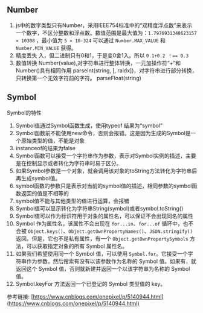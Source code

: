 

## Number
  1. js中的数字类型只有Number，采用IEEE754标准中的“双精度浮点数”来表示一个数字，不区分整数和浮点数。数值范围是最大值为：`1.7976931348623157 × 10308` ，最小值为 `5 × 10-324`
    可以通过 `Number.MAX_VALUE` 和 `Number.MIN_VALUE` 获得。
  2. 精度丢失
    入，但二进制只有0和1，于是变0舍1入。所以 `0.1+0.2 ！== 0.3`
  3. 数值转换
    Number(value),对字符串进行整体转换，一元加操作符“+”和Number()具有相同作用
    parseInt(string, [, raidx])，对字符串进行部分转换，只转换第一个无效字符前的字符。
    parseFloat(string)

## Symbol
Symbol的特性
1. Symbol值通过Symbol函数生成，使用typeof 结果为“symbol”
2. Symbol函数前不能使用new命令，否则会报错。这是因为生成的Symbol是一个原始类型的值，不能是对象
3. instanceof的结果为false
4. Symbol函数可以接受一个字符串作为参数，表示对Symbol实例的描述，主要是在控制显示或者转化为字符串时易于区分。
5. 如果Symbol参数是一个对象，就会调用该对象的toString方法转化为字符串后再生成symbol值。
6. symbol函数的参数只是表示对当前的symbol值的描述，相同参数的symbol函数返回的值是不相等的
7. symbol值不能与其他类型的值进行运算，会报错
8. Symbol值可以显示转化为字符串String(symbol)或者symbol.toString()
9. Symbol值可以作为标识符用于对象的属性名，可以保证不会出现同名的属性
10. Symbol 作为属性名，该属性不会出现在 `for...in`、`for...of` 循环中，也不会被 `Object.keys()`、`Object.getOwnPropertyNames()`、`JSON.stringify()` 返回。但是，它也不是私有属性，有一个 `Object.getOwnPropertySymbols` 方法，可以获取指定对象的所有 Symbol 属性名。
11. 如果我们希望使用同一个 Symbol 值，可以使用 `Symbol.for`。它接受一个字符串作为参数，然后搜索有没有以该参数作为名称的 Symbol 值。如果有，就返回这个 Symbol 值，否则就新建并返回一个以该字符串为名称的 Symbol 值。
12. Symbol.keyFor 方法返回一个已登记的 Symbol 类型值的 key。

参考链接:
[https://www.cnblogs.com/onepixel/p/5140944.html](https://www.cnblogs.com/onepixel/p/5140944.html)